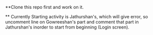 **Clone this repo first and work on it.

** Currently Starting activity is Jathurshan's, which will give error, so uncomment <intent-filter> line on Gowreeshan's part and comment that part in Jathurshan's inorder to start from beginning (Login screen).